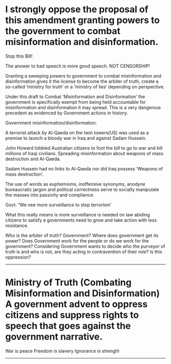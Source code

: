 # I strongly oppose the proposal of this amendment granting powers to the government to combat misinformation and disinformation. 

 Stop this Bill!

 The answer to bad speech is more good speech. NOT CENSORSHIP! 

 Granting a sweeping powers to government to combat misinformation and disinformation gives it the license to become the arbiter of truth, create a so-called ’ministry for truth’ or a ‘ministry of lies’ depending on perspective.

 Under this draft to Combat ‘Misinformation and Disinformation’ the government is specifically exempt from being held accountable for misinformation and disinformation it may spread. This is a very dangerous precedent as evidenced by Government actions in history.

 Government misinformation/disinformation:

 A terrorist attack by Al-Qaeda on the twin towers(US) was used as a premise to launch a bloody war in Iraq and against Sadam Hussein. 

 John Howard lobbied Australian citizens to foot the bill to go to war and kill millions of Iraqi civilians.  Spreading misinformation about weapons of mass destruction and Al-Qaeda. 

 Sadam Hussein had no links to Al-Qaeda nor did Iraq possess ‘Weapons of mass destruction’.

 The use of words as euphemisms, inoffensive synonyms, anodyne bureaucratic jargon and political correctness serve to socially manipulate the masses into passivity and compliance.

 Govt: “We nee more surveillance to stop terrorism’

 What this really means is more surveillance is needed on law abiding citizens to satisfy a governments need to grow and take action with less resistance.

 Who is the arbiter of truth? Government? Where does government get its power? Does Government work for the people or do we work for the government? Considering Government wants to decide who the purveyor of truth is and who is not, are they acting in contravention of their role? Is this oppression?


-----

# Ministry of Truth (Combating Misinformation and Disinformation) A government advent to oppress citizens and suppress rights to speech that goes against the government narrative. 

 War is peace Freedom is slavery Ignorance is strength 


-----

